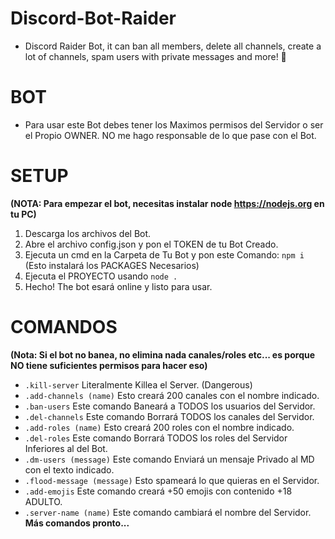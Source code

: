 # Discord-Bot-Raider
- Discord Raider Bot, it can ban all members, delete all channels, create a lot of channels, spam users with private messages and more! 🚀

# BOT
- Para usar este Bot debes tener los Maximos permisos del Servidor o ser el Propio OWNER. NO me hago responsable de lo que pase con el Bot.

# SETUP
**(NOTA: Para empezar el bot, necesitas instalar node https://nodejs.org en tu PC)**
1. Descarga los archivos del Bot.
2. Abre el archivo config.json y pon el TOKEN de tu Bot Creado.
3. Ejecuta un cmd en la Carpeta de Tu Bot y pon este Comando:
```npm i``` (Esto instalará los PACKAGES Necesarios)
4. Ejecuta el PROYECTO usando ```node .```
5. Hecho! The bot esará online y listo para usar.

# COMANDOS
**(Nota: Si el bot no banea, no elimina nada canales/roles etc... es porque NO tiene suficientes permisos para hacer eso)**
- ```.kill-server``` Literalmente Killea el Server. (Dangerous)
- ```.add-channels (name)``` Esto creará 200 canales con el nombre indicado.
- ```.ban-users``` Este comando Baneará a TODOS los usuarios del Servidor.
- ```.del-channels``` Este comando Borrará TODOS los canales del Servidor.
- ```.add-roles (name)``` Esto creará 200 roles con el nombre indicado.
- ```.del-roles``` Este comando Borrará TODOS los roles del Servidor Inferiores al del Bot.
- ```.dm-users (message)``` Este comando Enviará un mensaje Privado al MD con el texto indicado.
- ```.flood-message (message)``` Esto spameará lo que quieras en el Servidor.
- ```.add-emojis``` Este comando creará +50 emojis con contenido +18 ADULTO.
- ```.server-name (name)``` Este comando cambiará el nombre del Servidor.
**Más comandos pronto...**
